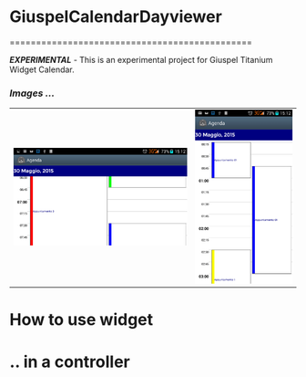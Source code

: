 <h1>GiuspelCalendarDayviewer</h1>

==============================================

<b>*EXPERIMENTAL*</b> - This is an experimental project for Giuspel Titanium Widget Calendar.

<h3><i>Images ... </i></h3> 

<table border="0">
<tr>
<td>
	<img src="./img1.png" alt="Portrait" title="portrait"/>
</td>
<td>
	<img src="./img2.png" alt="Landscape" title="landscape"/>
</td>
</tr>
</table>

<h1>How to use widget</h1>

<h1>.. in a controller</h1>
